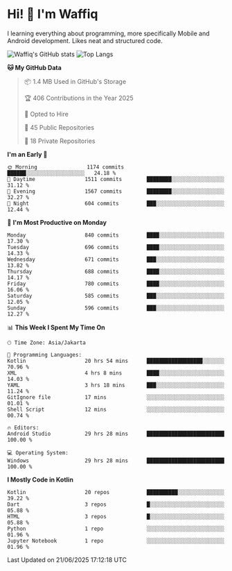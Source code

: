
# Hi! 👋 I'm Waffiq

I learning everything about programming, more specifically Mobile and Android development. Likes neat and structured code.

<!-- Get to know more about me?

<a href="https://www.linkedin.com/in/waffiqaziz/"><img src="https://img.shields.io/static/v1?label=%20&message=LinkedIn&logo=linkedin&logoColor=white&color=0A66C2&style=for-the-badge" alt="LinkedIn"></a>
<a href="https://www.instagram.com/waffiqaziz/"><img src="https://img.shields.io/static/v1?label=%20&message=instagram&logo=instagram&logoColor=white&labelColor=%23E1306C&color=%23E1306C&style=for-the-badge" alt="Instagram"></a>
<a href="https://web.facebook.com/WaffiqAziz/"><img src="https://img.shields.io/static/v1?label=%20&message=Facebook&logo=facebook&logoColor=white&color=1877F2&style=for-the-badge" alt="Facebook"></a>
<a href="https://twitter.com/waffiqaziz"><img src="https://img.shields.io/static/v1?label=%20&message=X&logo=x&logoColor=white&color=000000&style=for-the-badge" alt="X"></a> -->

![Waffiq's GitHub stats](https://github-readme-stats-eight-theta.vercel.app/api?username=waffiqaziz&show_icons=true&include_all_commits=true&count_private=true&theme=dark)
![Top Langs](https://github-readme-stats.vercel.app/api/top-langs/?username=waffiqaziz&layout=compact&langs_count=8&theme=dark)

<!--START_SECTION:waka-->
**🐱 My GitHub Data** 

> 📦 1.4 MB Used in GitHub's Storage 
 > 
> 🏆 406 Contributions in the Year 2025
 > 
> 💼 Opted to Hire
 > 
> 📜 45 Public Repositories 
 > 
> 🔑 18 Private Repositories 
 > 
**I'm an Early 🐤** 

```text
🌞 Morning                1174 commits        ██████░░░░░░░░░░░░░░░░░░░   24.18 % 
🌆 Daytime                1511 commits        ████████░░░░░░░░░░░░░░░░░   31.12 % 
🌃 Evening                1567 commits        ████████░░░░░░░░░░░░░░░░░   32.27 % 
🌙 Night                  604 commits         ███░░░░░░░░░░░░░░░░░░░░░░   12.44 % 
```
📅 **I'm Most Productive on Monday** 

```text
Monday                   840 commits         ████░░░░░░░░░░░░░░░░░░░░░   17.30 % 
Tuesday                  696 commits         ████░░░░░░░░░░░░░░░░░░░░░   14.33 % 
Wednesday                671 commits         ███░░░░░░░░░░░░░░░░░░░░░░   13.82 % 
Thursday                 688 commits         ████░░░░░░░░░░░░░░░░░░░░░   14.17 % 
Friday                   780 commits         ████░░░░░░░░░░░░░░░░░░░░░   16.06 % 
Saturday                 585 commits         ███░░░░░░░░░░░░░░░░░░░░░░   12.05 % 
Sunday                   596 commits         ███░░░░░░░░░░░░░░░░░░░░░░   12.27 % 
```


📊 **This Week I Spent My Time On** 

```text
🕑︎ Time Zone: Asia/Jakarta

💬 Programming Languages: 
Kotlin                   20 hrs 54 mins      ██████████████████░░░░░░░   70.96 % 
XML                      4 hrs 8 mins        ████░░░░░░░░░░░░░░░░░░░░░   14.03 % 
YAML                     3 hrs 18 mins       ███░░░░░░░░░░░░░░░░░░░░░░   11.24 % 
GitIgnore file           17 mins             ░░░░░░░░░░░░░░░░░░░░░░░░░   01.01 % 
Shell Script             12 mins             ░░░░░░░░░░░░░░░░░░░░░░░░░   00.74 % 

🔥 Editors: 
Android Studio           29 hrs 28 mins      █████████████████████████   100.00 % 

💻 Operating System: 
Windows                  29 hrs 28 mins      █████████████████████████   100.00 % 
```

**I Mostly Code in Kotlin** 

```text
Kotlin                   20 repos            ██████████░░░░░░░░░░░░░░░   39.22 % 
Dart                     3 repos             █░░░░░░░░░░░░░░░░░░░░░░░░   05.88 % 
HTML                     3 repos             █░░░░░░░░░░░░░░░░░░░░░░░░   05.88 % 
Python                   1 repo              ░░░░░░░░░░░░░░░░░░░░░░░░░   01.96 % 
Jupyter Notebook         1 repo              ░░░░░░░░░░░░░░░░░░░░░░░░░   01.96 % 
```




 Last Updated on 21/06/2025 17:12:18 UTC
<!--END_SECTION:waka-->
